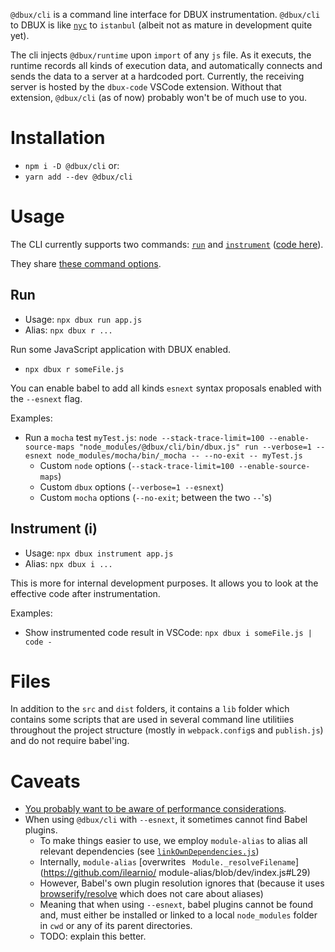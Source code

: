 `@dbux/cli` is a command line interface for DBUX instrumentation.
`@dbux/cli` to DBUX is like [`nyc`](https://github.com/istanbuljs/nyc) to `istanbul` (albeit not as mature in development quite yet).

The cli injects `@dbux/runtime` upon `import` of any `js` file. As it executs, the runtime records all kinds of execution data, and automatically connects and sends the data to a server at a hardcoded port. Currently, the receiving server is hosted by the `dbux-code` VSCode extension. Without that extension, `@dbux/cli` (as of now) probably won't be of much use to you.

# Installation

* `npm i -D @dbux/cli` or:
* `yarn add --dev @dbux/cli`


# Usage
The CLI currently supports two commands: [`run`](#run) and [`instrument`](#instrument) ([code here](src/commands)).

They share [these command options](src/util/commandCommons.js).

## Run

* Usage: `npx dbux run app.js`
* Alias: `npx dbux r ...`

Run some JavaScript application with DBUX enabled.

* `npx dbux r someFile.js`

You can enable babel to add all kinds `esnext` syntax proposals enabled with the `--esnext` flag.

Examples:

* Run a `mocha` test `myTest.js`: `node --stack-trace-limit=100 --enable-source-maps "node_modules/@dbux/cli/bin/dbux.js" run --verbose=1 --esnext node_modules/mocha/bin/_mocha -- --no-exit -- myTest.js`
   * Custom `node` options (`--stack-trace-limit=100 --enable-source-maps`)
   * Custom `dbux` options (`--verbose=1 --esnext`)
   * Custom `mocha` options (`--no-exit`; between the two `--`'s)

## Instrument (i)

* Usage: `npx dbux instrument app.js`
* Alias: `npx dbux i ...`

This is more for internal development purposes. It allows you to look at the effective code after instrumentation.

Examples:

* Show instrumented code result in VSCode: `npx dbux i someFile.js | code -`



# Files

In addition to the `src` and `dist` folders, it contains a `lib` folder which contains some scripts that are used in several command line utilitiies throughout the project structure (mostly in `webpack.config`s and `publish.js`) and do not require babel'ing.


# Caveats

* [You probably want to be aware of performance considerations](https://github.com/Domiii/dbux/tree/master/#performance).
* When using `@dbux/cli` with `--esnext`, it sometimes cannot find Babel plugins.
   * To make things easier to use, we employ `module-alias` to alias all relevant dependencies (see [`linkOwnDependencies.js`](src/linkOwnDependencies.js))
   * Internally, `module-alias` [overwrites ` Module._resolveFilename`](https://github.com/ilearnio/ module-alias/blob/dev/index.js#L29)
   * However, Babel's own plugin resolution ignores that (because it uses [browserify/resolve](https://github.com/browserify/resolve/blob/master/lib/sync.js#L95) which does not care about aliases)
   * Meaning that when using `--esnext`, babel plugins cannot be found and, must either be installed or linked to a local `node_modules` folder in `cwd` or any of its parent directories.
   * TODO: explain this better.